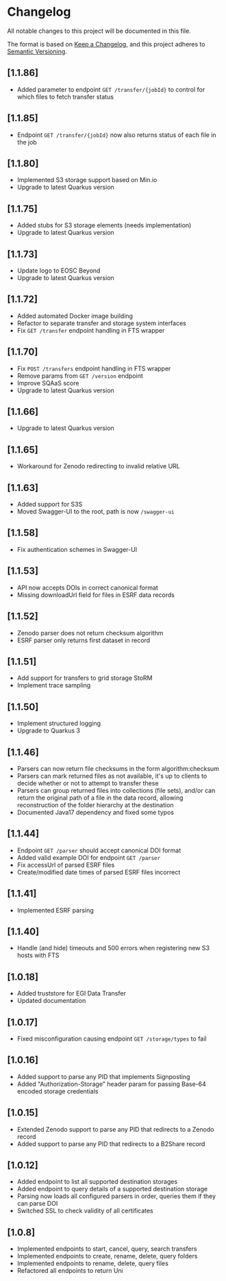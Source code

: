 # Changelog

All notable changes to this project will be documented in this file.

The format is based on [Keep a Changelog](https://keepachangelog.com/en/1.0.0/),
and this project adheres to [Semantic Versioning](https://semver.org/spec/v2.0.0.html).

## [1.1.86]
- Added parameter to endpoint `GET /transfer/{jobId}` to control for which files to fetch transfer status

## [1.1.85]
- Endpoint `GET /transfer/{jobId}` now also returns status of each file in the job

## [1.1.80]
- Implemented S3 storage support based on Min.io
- Upgrade to latest Quarkus version

## [1.1.75]
- Added stubs for S3 storage elements (needs implementation)
- Upgrade to latest Quarkus version

## [1.1.73]
- Update logo to EOSC Beyond
- Upgrade to latest Quarkus version

## [1.1.72]
- Added automated Docker image building
- Refactor to separate transfer and storage system interfaces
- Fix `GET /transfer` endpoint handling in FTS wrapper

## [1.1.70]
- Fix `POST /transfers` endpoint handling in FTS wrapper
- Remove params from `GET /version` endpoint
- Improve SQAaS score
- Upgrade to latest Quarkus version

## [1.1.66]
- Upgrade to latest Quarkus version

## [1.1.65]
- Workaround for Zenodo redirecting to invalid relative URL

## [1.1.63]
- Added support for S3S
- Moved Swagger-UI to the root, path is now `/swagger-ui`

## [1.1.58]
- Fix authentication schemes in Swagger-UI

## [1.1.53]
- API now accepts DOIs in correct canonical format
- Missing downloadUrl field for files in ESRF data records

## [1.1.52]
- Zenodo parser does not return checksum algorithm
- ESRF parser only returns first dataset in record

## [1.1.51]
- Add support for transfers to grid storage StoRM
- Implement trace sampling

## [1.1.50]
- Implement structured logging
- Upgrade to Quarkus 3

## [1.1.46]
- Parsers can now return file checksums in the form algorithm:checksum
- Parsers can mark returned files as not available, it's up to clients to decide whether or not to attempt to
  transfer these
- Parsers can group returned files into collections (file sets), and/or can return the original path of a file
  in the data record, allowing reconstruction of the folder hierarchy at the destination
- Documented Java17 dependency and fixed some typos

## [1.1.44]
- Endpoint `GET /parser` should accept canonical DOI format
- Added valid example DOI for endpoint `GET /parser`
- Fix accessUrl of parsed ESRF files
- Create/modified date times of parsed ESRF files incorrect

## [1.1.41]
- Implemented ESRF parsing

## [1.1.40]
- Handle (and hide) timeouts and 500 errors when registering new S3 hosts with FTS

## [1.0.18]
- Added truststore for EGI Data Transfer
- Updated documentation

## [1.0.17]
- Fixed misconfiguration causing endpoint `GET /storage/types` to fail

## [1.0.16]
- Added support to parse any PID that implements Signposting
- Added "Authorization-Storage" header param for passing Base-64 encoded storage credentials

## [1.0.15]
- Extended Zenodo support to parse any PID that redirects to a Zenodo record
- Added support to parse any PID that redirects to a B2Share record

## [1.0.12]
- Added endpoint to list all supported destination storages
- Added endpoint to query details of a supported destination storage
- Parsing now loads all configured parsers in order, queries them if they can parse DOI
- Switched SSL to check validity of all certificates

## [1.0.8]
- Implemented endpoints to start, cancel, query, search transfers
- Implemented endpoints to create, rename, delete, query folders
- Implemented endpoints to rename, delete, query files
- Refactored all endpoints to return Uni<Response>
